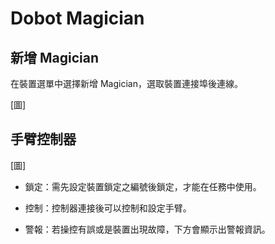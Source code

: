 # Dobot Magician

## 新增 Magician

在裝置選單中選擇新增 Magician，選取裝置連接埠後連線。

[圖]

##	手臂控制器

[圖]

- 鎖定：需先設定裝置鎖定之編號後鎖定，才能在任務中使用。

- 控制：控制器連接後可以控制和設定手臂。

- 警報：若操控有誤或是裝置出現故障，下方會顯示出警報資訊。